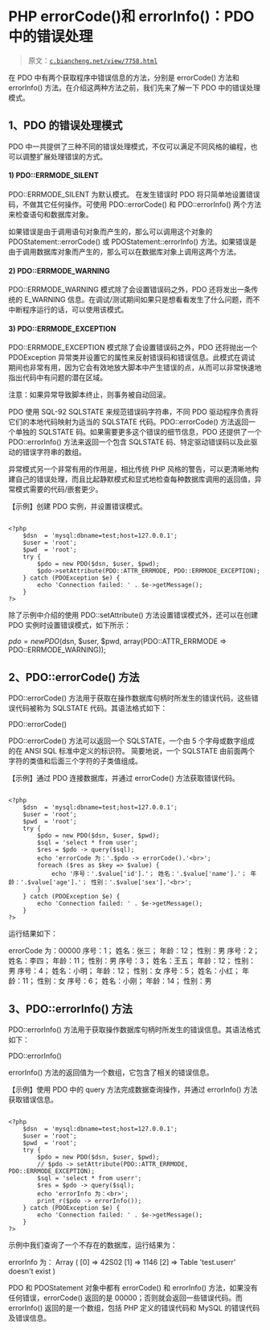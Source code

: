 # PHP errorCode()和 errorInfo()：PDO 中的错误处理

> 原文：[`c.biancheng.net/view/7758.html`](http://c.biancheng.net/view/7758.html)

在 PDO 中有两个获取程序中错误信息的方法，分别是 errorCode() 方法和 errorInfo() 方法。在介绍这两种方法之前，我们先来了解一下 PDO 中的错误处理模式。

## 1、PDO 的错误处理模式

PDO 中一共提供了三种不同的错误处理模式，不仅可以满足不同风格的编程，也可以调整扩展处理错误的方式。

#### 1) PDO::ERRMODE_SILENT

PDO::ERRMODE_SILENT 为默认模式。 在发生错误时 PDO 将只简单地设置错误码，不做其它任何操作。可使用 PDO::errorCode() 和 PDO::errorInfo() 两个方法来检查语句和数据库对象。

如果错误是由于调用语句对象而产生的，那么可以调用这个对象的 PDOStatement::errorCode() 或 PDOStatement::errorInfo() 方法。如果错误是由于调用数据库对象而产生的，那么可以在数据库对象上调用这两个方法。

#### 2) PDO::ERRMODE_WARNING

PDO::ERRMODE_WARNING 模式除了会设置错误码之外，PDO 还将发出一条传统的 E_WARNING 信息。在调试/测试期间如果只是想看看发生了什么问题，而不中断程序运行的话，可以使用该模式。

#### 3) PDO::ERRMODE_EXCEPTION

PDO::ERRMODE_EXCEPTION 模式除了会设置错误码之外，PDO 还将抛出一个 PDOException 异常类并设置它的属性来反射错误码和错误信息。此模式在调试期间也非常有用，因为它会有效地放大脚本中产生错误的点，从而可以非常快速地指出代码中有问题的潜在区域。

注意：如果异常导致脚本终止，则事务被自动回滚。

PDO 使用 SQL-92 SQLSTATE 来规范错误码字符串，不同 PDO 驱动程序负责将它们的本地代码映射为适当的 SQLSTATE 代码。PDO::errorCode() 方法返回一个单独的 SQLSTATE 码。如果需要更多这个错误的细节信息，PDO 还提供了一个 PDO::errorInfo() 方法来返回一个包含 SQLSTATE 码、特定驱动错误码以及此驱动的错误字符串的数组。

异常模式另一个非常有用的作用是，相比传统 PHP 风格的警告，可以更清晰地构建自己的错误处理，而且比起静默模式和显式地检查每种数据库调用的返回值，异常模式需要的代码/嵌套更少。

【示例】创建 PDO 实例，并设置错误模式。

```

<?php
    $dsn  = 'mysql:dbname=test;host=127.0.0.1';
    $user = 'root';
    $pwd  = 'root';
    try {
        $pdo = new PDO($dsn, $user, $pwd);
        $pdo->setAttribute(PDO::ATTR_ERRMODE, PDO::ERRMODE_EXCEPTION);
    } catch (PDOException $e) {
        echo 'Connection failed: ' . $e->getMessage();
    }
?>
```

除了示例中介绍的使用 PDO::setAttribute() 方法设置错误模式外，还可以在创建 PDO 实例时设置错误模式，如下所示：

$pdo = new PDO($dsn, $user, $pwd, array(PDO::ATTR_ERRMODE => PDO::ERRMODE_WARNING));

## 2、PDO::errorCode() 方法

PDO::errorCode() 方法用于获取在操作数据库句柄时所发生的错误代码，这些错误代码被称为 SQLSTATE 代码。其语法格式如下：

PDO::errorCode()

PDO::errorCode() 方法可以返回一个 SQLSTATE，一个由 5 个字母或数字组成的在 ANSI SQL 标准中定义的标识符。 简要地说，一个 SQLSTATE 由前面两个字符的类值和后面三个字符的子类值组成。

【示例】通过 PDO 连接数据库，并通过 errorCode() 方法获取错误代码。

```

<?php
    $dsn  = 'mysql:dbname=test;host=127.0.0.1';
    $user = 'root';
    $pwd  = 'root';
    try {
        $pdo = new PDO($dsn, $user, $pwd);
        $sql = 'select * from user';
        $res = $pdo -> query($sql);
        echo 'errorCode 为：'.$pdo -> errorCode().'<br>';
        foreach ($res as $key => $value) {
            echo '序号：'.$value['id'].'； 姓名：'.$value['name'].'； 年龄：'.$value['age'].'； 性别：'.$value['sex'].'<br>';
        }
    } catch (PDOException $e) {
        echo 'Connection failed: ' . $e->getMessage();
    }
?>
```

运行结果如下：

errorCode 为：00000
序号：1； 姓名：张三； 年龄：12； 性别：男
序号：2； 姓名：李四； 年龄：11； 性别：男
序号：3； 姓名：王五； 年龄：12； 性别：男
序号：4； 姓名：小明； 年龄：12； 性别：女
序号：5； 姓名：小红； 年龄：11； 性别：女
序号：6； 姓名：小刚； 年龄：14； 性别：男

## 3、PDO::errorInfo() 方法

PDO::errorInfo() 方法用于获取操作数据库句柄时所发生的错误信息。其语法格式如下：

PDO::errorInfo()

errorInfo() 方法的返回值为一个数组，它包含了相关的错误信息。

【示例】使用 PDO 中的 query 方法完成数据查询操作，并通过 errorInfo() 方法获取错误信息。

```

<?php
    $dsn  = 'mysql:dbname=test;host=127.0.0.1';
    $user = 'root';
    $pwd  = 'root';
    try {
        $pdo = new PDO($dsn, $user, $pwd);
        // $pdo -> setAttribute(PDO::ATTR_ERRMODE, PDO::ERRMODE_EXCEPTION);
        $sql = 'select * from userr';
        $res = $pdo -> query($sql);
        echo 'errorInfo 为：<br>';
        print_r($pdo -> errorInfo());
    } catch (PDOException $e) {
        echo 'Connection failed: ' . $e->getMessage();
    }
?>
```

示例中我们查询了一个不存在的数据库，运行结果为：

errorInfo 为：
Array ( [0] => 42S02 [1] => 1146 [2] => Table 'test.userr' doesn't exist )

PDO 和 PDOStatement 对象中都有 errorCode() 和 errorInfo() 方法，如果没有任何错误，errorCode() 返回的是 00000；否则就会返回一些错误代码。而 errorInfo() 返回的是一个数组，包括 PHP 定义的错误代码和 MySQL 的错误代码及错误信息。